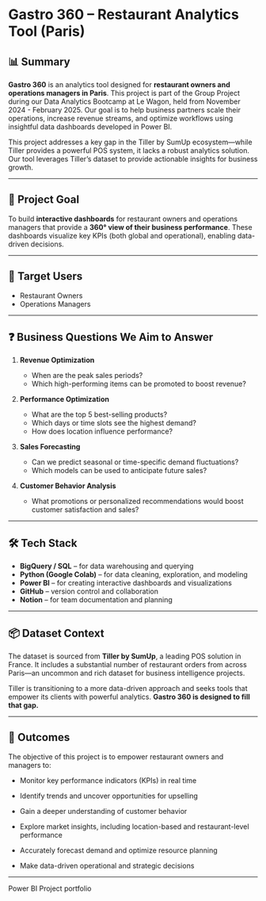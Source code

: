 # Gastro 360 – Restaurant Analytics Tool (Paris)

## 📊 Summary

**Gastro 360** is an analytics tool designed for **restaurant owners and operations managers in Paris**. This project is part of the Group Project during our Data Analytics Bootcamp at Le Wagon, held from November 2024 - February 2025. Our goal is to help business partners scale their operations, increase revenue streams, and optimize workflows using insightful data dashboards developed in Power BI.

This project addresses a key gap in the Tiller by SumUp ecosystem—while Tiller provides a powerful POS system, it lacks a robust analytics solution. Our tool leverages Tiller’s dataset to provide actionable insights for business growth.

---

## 🎯 Project Goal

To build **interactive dashboards** for restaurant owners and operations managers that provide a **360° view of their business performance**. These dashboards visualize key KPIs (both global and operational), enabling data-driven decisions.

---

## 👤 Target Users

- Restaurant Owners  
- Operations Managers

---

## ❓ Business Questions We Aim to Answer

1. **Revenue Optimization**  
   - When are the peak sales periods?  
   - Which high-performing items can be promoted to boost revenue?

2. **Performance Optimization**  
   - What are the top 5 best-selling products?  
   - Which days or time slots see the highest demand?  
   - How does location influence performance?

3. **Sales Forecasting**  
   - Can we predict seasonal or time-specific demand fluctuations?  
   - Which models can be used to anticipate future sales?

4. **Customer Behavior Analysis**  
   - What promotions or personalized recommendations would boost customer satisfaction and sales?

---

## 🛠 Tech Stack

- **BigQuery / SQL** – for data warehousing and querying  
- **Python (Google Colab)** – for data cleaning, exploration, and modeling  
- **Power BI** – for creating interactive dashboards and visualizations  
- **GitHub** – version control and collaboration  
- **Notion** – for team documentation and planning

---

## 📦 Dataset Context

The dataset is sourced from **Tiller by SumUp**, a leading POS solution in France. It includes a substantial number of restaurant orders from across Paris—an uncommon and rich dataset for business intelligence projects.

Tiller is transitioning to a more data-driven approach and seeks tools that empower its clients with powerful analytics. **Gastro 360 is designed to fill that gap.**

---

## 🚀 Outcomes

The objective of this project is to empower restaurant owners and managers to:

- Monitor key performance indicators (KPIs) in real time

- Identify trends and uncover opportunities for upselling

- Gain a deeper understanding of customer behavior

- Explore market insights, including location-based and restaurant-level performance

- Accurately forecast demand and optimize resource planning

- Make data-driven operational and strategic decisions

---

Power BI Project portfolio
